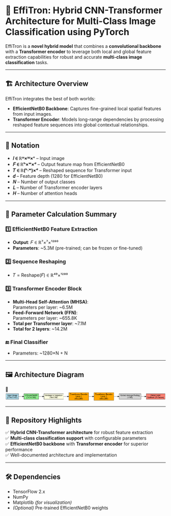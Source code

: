 # 🚀 EffiTron: Hybrid CNN-Transformer Architecture for Multi-Class Image Classification using PyTorch

EffiTron is a **novel hybrid model** that combines a **convolutional backbone** with a **Transformer encoder** to leverage both local and global feature extraction capabilities for robust and accurate **multi-class image classification** tasks.

---

## 🏗️ Architecture Overview
EffiTron integrates the best of both worlds:
- **EfficientNetB0 Backbone**: Captures fine-grained local spatial features from input images.
- **Transformer Encoder**: Models long-range dependencies by processing reshaped feature sequences into global contextual relationships.

---

## 🔎 Notation
- **𝐼 ∈ ℝᴴ×ᵂ×ᶜ** – Input image  
- **𝐹 ∈ ℝʰ×ʷ×ᵈ** – Output feature map from EfficientNetB0  
- **𝑇 ∈ ℝ(ʰ⋅ʷ)×ᵈ** – Reshaped sequence for Transformer input  
- **𝑑** – Feature depth (1280 for EfficientNetB0)  
- **𝑁** – Number of output classes  
- **𝐿** – Number of Transformer encoder layers  
- **𝐻** – Number of attention heads  

---

## 🔢 Parameter Calculation Summary
### 1️⃣ EfficientNetB0 Feature Extraction  
- **Output**: 𝐹 ∈ ℝ⁷×⁷×¹²⁸⁰  
- **Parameters**: ~5.3M (pre-trained; can be frozen or fine-tuned)  

### 2️⃣ Sequence Reshaping  
- 𝑇 = Reshape(𝐹) ∈ ℝ⁴⁹×¹²⁸⁰  

### 3️⃣ Transformer Encoder Block
- **Multi-Head Self-Attention (MHSA)**:  
  Parameters per layer: ~6.5M  
- **Feed-Forward Network (FFN)**:  
  Parameters per layer: ~655.8K  
- **Total per Transformer layer**: ~7.1M  
- **Total for 2 layers**: ~14.2M  

### 🔚 Final Classifier
- Parameters: ~1280×N + N  

---

## 🖼️ Architecture Diagram
📌 ![EffiTron Architecture](./effitorn_diagram.png)

---

## 📂 Repository Highlights
✅ **Hybrid CNN-Transformer architecture** for robust feature extraction  
✅ **Multi-class classification support** with configurable parameters  
✅ **EfficientNetB0 backbone** with **Transformer encoder** for superior performance  
✅ Well-documented architecture and implementation  

---

## 🛠️ Dependencies
- TensorFlow 2.x  
- NumPy  
- Matplotlib *(for visualization)*  
- *(Optional)* Pre-trained EfficientNetB0 weights  

